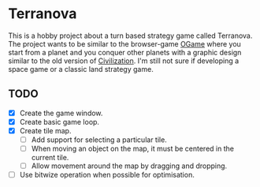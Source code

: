 # Terranova

This is a hobby project about a turn based strategy game called Terranova.
The project wants to be similar to the browser-game [OGame](https://lobby.ogame.gameforge.com/en_GB/) where you start from a planet and you conquer other planets with a graphic design similar to the old version of [Civilization](https://en.wikipedia.org/wiki/Civilization_(video_game)).
I'm still not sure if developing a space game or a classic land strategy game.

## TODO

- [x] Create the game window.
- [x] Create basic game loop.
- [x] Create tile map.
	- [ ] Add support for selecting a particular tile.
	- [ ] When moving an object on the map, it must be centered in the current tile.
	- [ ] Allow movement around the map by dragging and dropping.
- [ ] Use bitwize operation when possible for optimisation.